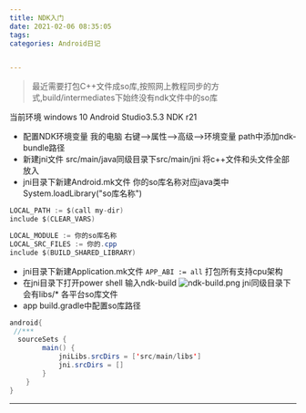 ```yaml
---
title: NDK入门
date: 2021-02-06 08:35:05
tags:
categories: Android日记


---
```




>最近需要打包C++文件成so库,按照网上教程同步的方式,build/intermediates下始终没有ndk文件中的so库

当前环境
windows 10
Android Studio3.5.3
NDK r21
* 配置NDK环境变量
我的电脑 右键-->属性-->高级-->环境变量 path中添加ndk-bundle路径
* 新建jni文件
src/main/java同级目录下src/main/jni
将c++文件和头文件全部放入
* jni目录下新建Android.mk文件
你的so库名称对应java类中System.loadLibrary("so库名称")
```java
LOCAL_PATH := $(call my-dir)
include $(CLEAR_VARS)

LOCAL_MODULE := 你的so库名称 
LOCAL_SRC_FILES := 你的.cpp
include $(BUILD_SHARED_LIBRARY)
```
* jni目录下新建Application.mk文件
```APP_ABI := all```
打包所有支持cpu架构
* 在jni目录下打开power shell
输入ndk-build
![ndk-build.png](https://upload-images.jianshu.io/upload_images/2226681-69efe3b9b940f9e9.png?imageMogr2/auto-orient/strip%7CimageView2/2/w/1240)
jni同级目录下会有libs/* 各平台so库文件
* app build.gradle中配置so库路径
```java
android{
 //***
  sourceSets {
        main() {
            jniLibs.srcDirs = ['src/main/libs']
            jni.srcDirs = [] 
        }
    }
}

```

---

